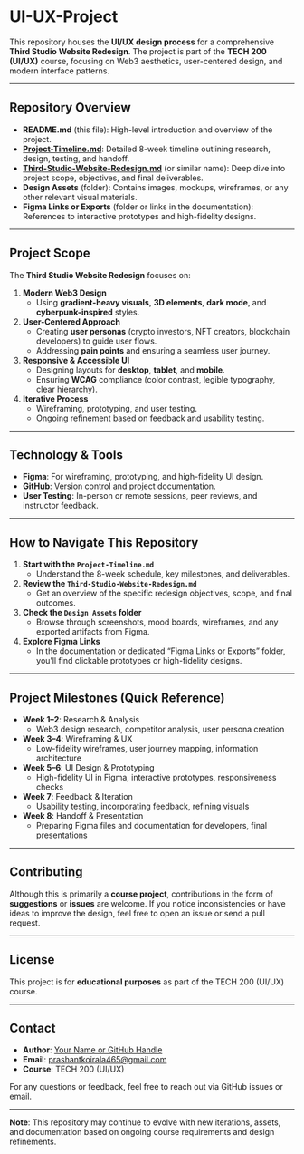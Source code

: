 # UI-UX-Project

This repository houses the **UI/UX design process** for a comprehensive **Third Studio Website Redesign**. The project is part of the **TECH 200 (UI/UX)** course, focusing on Web3 aesthetics, user-centered design, and modern interface patterns.

---

## Repository Overview

- **README.md** (this file): High-level introduction and overview of the project.
- [**Project-Timeline.md**](./Project-Timeline.md): Detailed 8-week timeline outlining research, design, testing, and handoff.
- [**Third-Studio-Website-Redesign.md**](./Third-Studio-Website-Redesign.md) (or similar name): Deep dive into project scope, objectives, and final deliverables.
- **Design Assets** (folder): Contains images, mockups, wireframes, or any other relevant visual materials.
- **Figma Links or Exports** (folder or links in the documentation): References to interactive prototypes and high-fidelity designs.

---

## Project Scope

The **Third Studio Website Redesign** focuses on:
1. **Modern Web3 Design**  
   - Using **gradient-heavy visuals**, **3D elements**, **dark mode**, and **cyberpunk-inspired** styles.  
2. **User-Centered Approach**  
   - Creating **user personas** (crypto investors, NFT creators, blockchain developers) to guide user flows.  
   - Addressing **pain points** and ensuring a seamless user journey.  
3. **Responsive & Accessible UI**  
   - Designing layouts for **desktop**, **tablet**, and **mobile**.  
   - Ensuring **WCAG** compliance (color contrast, legible typography, clear hierarchy).  
4. **Iterative Process**  
   - Wireframing, prototyping, and user testing.  
   - Ongoing refinement based on feedback and usability testing.

---

## Technology & Tools

- **Figma**: For wireframing, prototyping, and high-fidelity UI design.  
- **GitHub**: Version control and project documentation.  
- **User Testing**: In-person or remote sessions, peer reviews, and instructor feedback.

---

## How to Navigate This Repository

1. **Start with the `Project-Timeline.md`**  
   - Understand the 8-week schedule, key milestones, and deliverables.
2. **Review the `Third-Studio-Website-Redesign.md`**  
   - Get an overview of the specific redesign objectives, scope, and final outcomes.
3. **Check the `Design Assets` folder**  
   - Browse through screenshots, mood boards, wireframes, and any exported artifacts from Figma.
4. **Explore Figma Links**  
   - In the documentation or dedicated “Figma Links or Exports” folder, you’ll find clickable prototypes or high-fidelity designs.

---

## Project Milestones (Quick Reference)

- **Week 1–2**: Research & Analysis  
  - Web3 design research, competitor analysis, user persona creation
- **Week 3–4**: Wireframing & UX  
  - Low-fidelity wireframes, user journey mapping, information architecture
- **Week 5–6**: UI Design & Prototyping  
  - High-fidelity UI in Figma, interactive prototypes, responsiveness checks
- **Week 7**: Feedback & Iteration  
  - Usability testing, incorporating feedback, refining visuals
- **Week 8**: Handoff & Presentation  
  - Preparing Figma files and documentation for developers, final presentations

---

## Contributing

Although this is primarily a **course project**, contributions in the form of **suggestions** or **issues** are welcome. If you notice inconsistencies or have ideas to improve the design, feel free to open an issue or send a pull request.

---

## License

This project is for **educational purposes** as part of the TECH 200 (UI/UX) course.  

---

## Contact

- **Author**: [Your Name or GitHub Handle](https://github.com/prashantkoirala465)  
- **Email**: prashantkoirala465@gmail.com 
- **Course**: TECH 200 (UI/UX)

For any questions or feedback, feel free to reach out via GitHub issues or email.

---

**Note**: This repository may continue to evolve with new iterations, assets, and documentation based on ongoing course requirements and design refinements.
